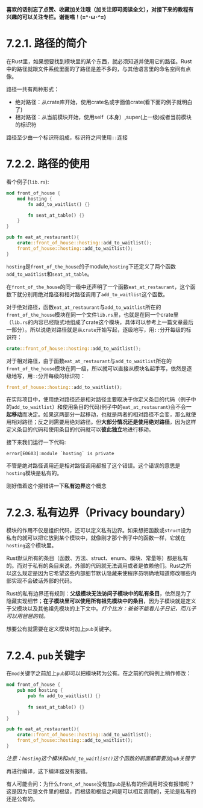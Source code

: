 **喜欢的话别忘了点赞、收藏加关注哦（加关注即可阅读全文），对接下来的教程有兴趣的可以关注专栏。谢谢喵！(=^･ω･^=)**
# 7.2.1. 路径的简介
在Rust里，如果想要找到模块里的某个东西，就必须知道并使用它的路径。Rust中的路径就跟文件系统里面的了路径是差不多的，与其他语言里的命名空间有点像。

路径一共有两种形式：
- 绝对路径：从crate库开始，使用crate名或字面值crate(看下面的例子就明白了)
- 相对路径：从当前模块开始，使用self（本身）,super(上一级)或者当前模块的标识符

路径至少由一个标识符组成，标识符之间使用`::`连接

# 7.2.2. 路径的使用
看个例子(`lib.rs`):
```rust
mod front_of_house {
    mod hosting {
        fn add_to_waitlist() {}

        fn seat_at_table() {}
    }
}

pub fn eat_at_restaurant(){
	crate::front_of_house::hosting::add_to_waitlist();
	front_of_house::hosting::add_to_waitlist();
}
```
`hosting`是`front_of_the_house`的子module,`hosting`下还定义了两个函数`add_to_waitlist`和`seat_at_table`。

在`front_of_the_house`的同一级中还声明了一个函数`eat_at_restaurant`，这个函数下就分别用绝对路径和相对路径调用了`add_to_waitlist`这个函数。

对于绝对路径，函数`eat_at_restaurant`与`add_to_waitlist`所在的`front_of_the_house`模块在同一个文件`lib.rs`里，也就是在同一个crate里（`lib.rs`的内容已经隐式地组成了crate这个模块，具体可以参考上一篇文章最后一部分）。所以说绝对路径就是从`crate`开始写起，逐级地写，用`::`分开每级的标识符：
```rust
crate::front_of_house::hosting::add_to_waitlist();
```

对于相对路径，由于函数`eat_at_restaurant`与`add_to_waitlist`所在的`front_of_the_house`模块在同一级，所以就可以直接从模块名起手写，依然是逐级地写，用`::`分开每级的标识符：
```rust
front_of_house::hosting::add_to_waitlist();
```

在实际项目中，使用绝对路径还是相对路径主要取决于你定义条目的代码（例子中的`add_to_waitlist`）和使用条目的代码(例子中的`eat_at_restaurant`)会不会**一起移动**而决定。如果这两部分一起移动，也就是两者的相对路径不会变，那么就使用相对路径；反之则需要用绝对路径。但**大部分情况还是使用绝对路径**，因为这样定义条目的代码和使用条目的代码就可以**彼此独立**地进行移动。

接下来我们运行一下代码:
```
error[E0603]:module `hosting` is private
```
不管是绝对路径调用还是相对路径调用都报了这个错误。这个错误的意思是`hosting`模块是私有的。

刚好借着这个报错讲一下**私有边界**这个概念

# 7.2.3. 私有边界（Privacy boundary）
模块的作用不仅是组织代码，还可以定义私有边界。如果想把函数或`struct`设为私有的就可以把它放到某个模块中，就像刚才那个例子中的函数一样，它就在`hosting`这个模块里。

Rust默认所有的条目（函数、方法、struct、enum、模块、常量等）都是私有的。而对于私有的条目来说，外部的代码就无法调用或者是依赖他们。Rust之所以这么规定是因为它希望这些内部细节默认隐藏来使程序员明确地知道修改哪些内部实现不会破话外部的代码。

Rust的私有边界还有规则：**父级模块无法访问子模块中的私有条目**，依然是为了隐藏实现细节；**在子模块里可以使用所有祖先模块中的条目**，因为子模块就是定义于父模块以及其他祖先模块的上下文中。*打个比方：爸爸不能看儿子日记，而儿子可以用爸爸的钱。*

想要公有就需要在定义模块时加上`pub`关键字。

# 7.2.4. `pub`关键字
在`mod`关键字之前加上`pub`即可以把模块转为公有。在之前的代码例上稍作修改：
```rust
mod front_of_house {
    pub mod hosting {
        pub fn add_to_waitlist() {}
        
        fn seat_at_table() {}
    }
}

pub fn eat_at_restaurant(){
	crate::front_of_house::hosting::add_to_waitlist();
	front_of_house::hosting::add_to_waitlist();
}

```
*注意：`hosting`这个模块和`add_to_waitlist()`这个函数的前面都需要加`pub`关键字*

再进行编译，这下编译器没有报错。

有人可能会问：为什么`front_of_house`没有加`pub`是私有的但调用时没有报错呢？这是因为它是文件里的根级，而根级和根级之间是可以相互调用的，无论是私有的还是公有的。
